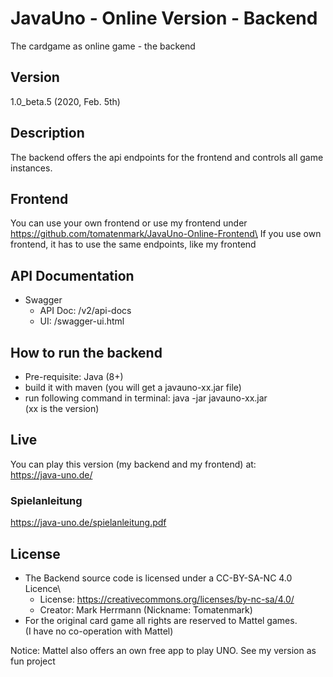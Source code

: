 # JavaUno - Online Version - Backend

The cardgame as online game - the backend

## Version
1.0_beta.5 (2020, Feb. 5th)

## Description
The backend offers the api endpoints for the frontend and controls all game instances.

## Frontend
You can use your own frontend or use my frontend under https://github.com/tomatenmark/JavaUno-Online-Frontend\
If you use own frontend, it has to use the same endpoints, like my frontend

## API Documentation
* Swagger
    * API Doc: /v2/api-docs
    * UI: /swagger-ui.html
    
## How to run the backend
* Pre-requisite: Java (8+)
* build it with maven (you will get a javauno-xx.jar file)
* run following command in terminal: java -jar javauno-xx.jar\
  (xx is the version)
  
## Live
You can play this version (my backend and my frontend) at:\
https://java-uno.de/

### Spielanleitung
https://java-uno.de/spielanleitung.pdf
  
## License
* The Backend source code is licensed under a CC-BY-SA-NC 4.0 Licence\
   * License: https://creativecommons.org/licenses/by-nc-sa/4.0/
   * Creator: Mark Herrmann (Nickname: Tomatenmark)
* For the original card game all rights are reserved to Mattel games.\
  (I have no co-operation with Mattel)
  
Notice: Mattel also offers an own free app to play UNO.
See my version as fun project